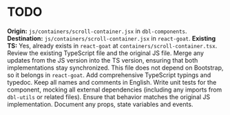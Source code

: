 # TODO

**Origin:** `js/containers/scroll-container.jsx` in `dbl-components`.
**Destination:** `js/containers/scroll-container.jsx` in `react-goat`.
**Existing TS:** Yes, already exists in `react-goat` at `containers/scroll-container.tsx`.
Review the existing TypeScript file and the original JS file. Merge any updates from the JS version into the TS version, ensuring that both implementations stay synchronized.
This file does not depend on Bootstrap, so it belongs in `react-goat`.
Add comprehensive TypeScript typings and typedoc. Keep all names and comments in English.
Write unit tests for the component, mocking all external dependencies (including any imports from `dbl-utils` or related files). Ensure that behavior matches the original JS implementation.
Document any props, state variables and events.